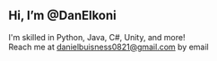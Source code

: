 ## Hi, I’m @DanElkoni
I'm skilled in Python, Java, C#, Unity, and more!</br>
Reach me at danielbuisness0821@gmail.com by email </br>

<!---
DanElkoni/DanElkoni is a ✨ special ✨ repository because its `README.md` (this file) appears on your GitHub profile.
You can click the Preview link to take a look at your changes.
--->
